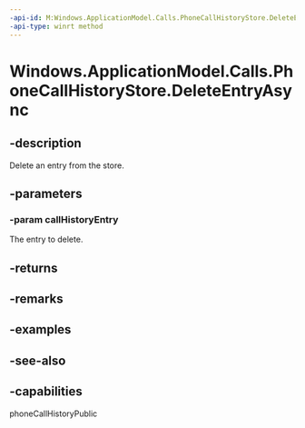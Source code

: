 ```yaml
---
-api-id: M:Windows.ApplicationModel.Calls.PhoneCallHistoryStore.DeleteEntryAsync(Windows.ApplicationModel.Calls.PhoneCallHistoryEntry)
-api-type: winrt method
---
```


<!-- Method syntax
public Windows.Foundation.IAsyncAction DeleteEntryAsync(Windows.ApplicationModel.Calls.PhoneCallHistoryEntry callHistoryEntry)
-->

# Windows.ApplicationModel.Calls.PhoneCallHistoryStore.DeleteEntryAsync

## -description
Delete an entry from the store.

## -parameters
### -param callHistoryEntry
The entry to delete.

## -returns


## -remarks

## -examples

## -see-also


## -capabilities
phoneCallHistoryPublic